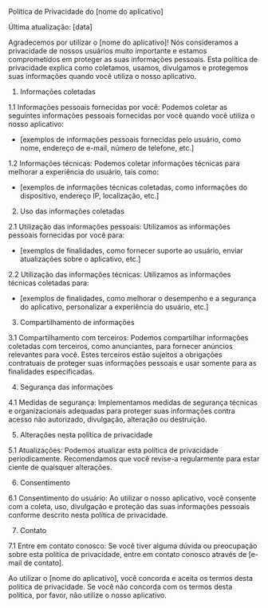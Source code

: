 Política de Privacidade do [nome do aplicativo]

Última atualização: [data]

Agradecemos por utilizar o [nome do aplicativo]! Nós consideramos a privacidade de nossos usuários muito importante e estamos comprometidos em proteger as suas informações pessoais. Esta política de privacidade explica como coletamos, usamos, divulgamos e protegemos suas informações quando você utiliza o nosso aplicativo.

1. Informações coletadas

1.1 Informações pessoais fornecidas por você: Podemos coletar as seguintes informações pessoais fornecidas por você quando você utiliza o nosso aplicativo:
- [exemplos de informações pessoais fornecidas pelo usuário, como nome, endereço de e-mail, número de telefone, etc.]

1.2 Informações técnicas: Podemos coletar informações técnicas para melhorar a experiência do usuário, tais como:
- [exemplos de informações técnicas coletadas, como informações do dispositivo, endereço IP, localização, etc.]

2. Uso das informações coletadas

2.1 Utilização das informações pessoais: Utilizamos as informações pessoais fornecidas por você para:
- [exemplos de finalidades, como fornecer suporte ao usuário, enviar atualizações sobre o aplicativo, etc.]

2.2 Utilização das informações técnicas: Utilizamos as informações técnicas coletadas para:
- [exemplos de finalidades, como melhorar o desempenho e a segurança do aplicativo, personalizar a experiência do usuário, etc.]

3. Compartilhamento de informações

3.1 Compartilhamento com terceiros: Podemos compartilhar informações coletadas com terceiros, como anunciantes, para fornecer anúncios relevantes para você. Estes terceiros estão sujeitos a obrigações contratuais de proteger suas informações pessoais e usar somente para as finalidades especificadas.

4. Segurança das informações

4.1 Medidas de segurança: Implementamos medidas de segurança técnicas e organizacionais adequadas para proteger suas informações contra acesso não autorizado, divulgação, alteração ou destruição.

5. Alterações nesta política de privacidade

5.1 Atualizações: Podemos atualizar esta política de privacidade periodicamente. Recomendamos que você revise-a regularmente para estar ciente de quaisquer alterações.

6. Consentimento

6.1 Consentimento do usuário: Ao utilizar o nosso aplicativo, você consente com a coleta, uso, divulgação e proteção das suas informações pessoais conforme descrito nesta política de privacidade.

7. Contato

7.1 Entre em contato conosco: Se você tiver alguma dúvida ou preocupação sobre esta política de privacidade, entre em contato conosco através de [e-mail de contato].

Ao utilizar o [nome do aplicativo], você concorda e aceita os termos desta política de privacidade. Se você não concorda com os termos desta política, por favor, não utilize o nosso aplicativo.